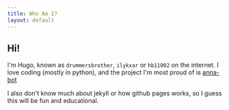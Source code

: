 ```yaml
---
title: Who Am I?
layout: default
---
```

Hi!
--------
I'm Hugo, known as `drummersbrother`, `ilykxar` or `hb11002` on the internet.
I love coding (mostly in python), and the project I'm most proud of is [anna-bot](https://github.com/drummersbrother/anna-bot)

I also don't know much about jekyll or how github pages works, so I guess this will be fun and educational.
